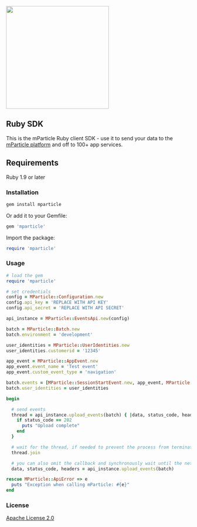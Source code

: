 <img src="http://static.mparticle.com/sdk/logo.svg" width="280">

## Ruby SDK

This is the mParticle Ruby client SDK - use it to send your data to the [mParticle platform](https://www.mparticle.com/) and off to 100+ app services.

## Requirements

Ruby 1.9 or later

### Installation

```sh
gem install mparticle
```

Or add it to your Gemfile:

```ruby
gem 'mparticle'
```

Import the package:

```ruby
require 'mparticle'
```

### Usage

```ruby
# load the gem
require 'mparticle'

# set credentials
config = MParticle::Configuration.new
config.api_key = 'REPLACE WITH API KEY'
config.api_secret = 'REPLACE WITH API SECRET'

api_instance = MParticle::EventsApi.new(config)

batch = MParticle::Batch.new
batch.environment = 'development'

user_identities = MParticle::UserIdentities.new
user_identities.customerid = '12345'

app_event = MParticle::AppEvent.new
app_event.event_name = 'Test event'
app_event.custom_event_type = 'navigation'

batch.events = [MParticle::SessionStartEvent.new, app_event, MParticle::SessionEndEvent.new]
batch.user_identities = user_identities

begin

  # send events
  thread = api_instance.upload_events(batch) { |data, status_code, headers|
    if status_code == 202
      puts "Upload complete"
    end
  }

  # wait for the thread, if needed to prevent the process from terminating
  thread.join

  # you can also omit the callback and synchronously wait until the network request completes.
  data, status_code, headers = api_instance.upload_events(batch)

rescue MParticle::ApiError => e
  puts "Exception when calling mParticle: #{e}"
end
```

### License

[Apache License 2.0](http://www.apache.org/licenses/LICENSE-2.0)
